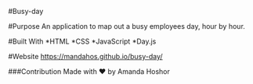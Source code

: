 #Busy-day

#Purpose
An application to map out a busy employees day, hour by hour.

#Built With
*HTML
*CSS
*JavaScript
*Day.js

#Website
https://mandahos.github.io/busy-day/

###Contribution
Made with ❤️ by Amanda Hoshor
